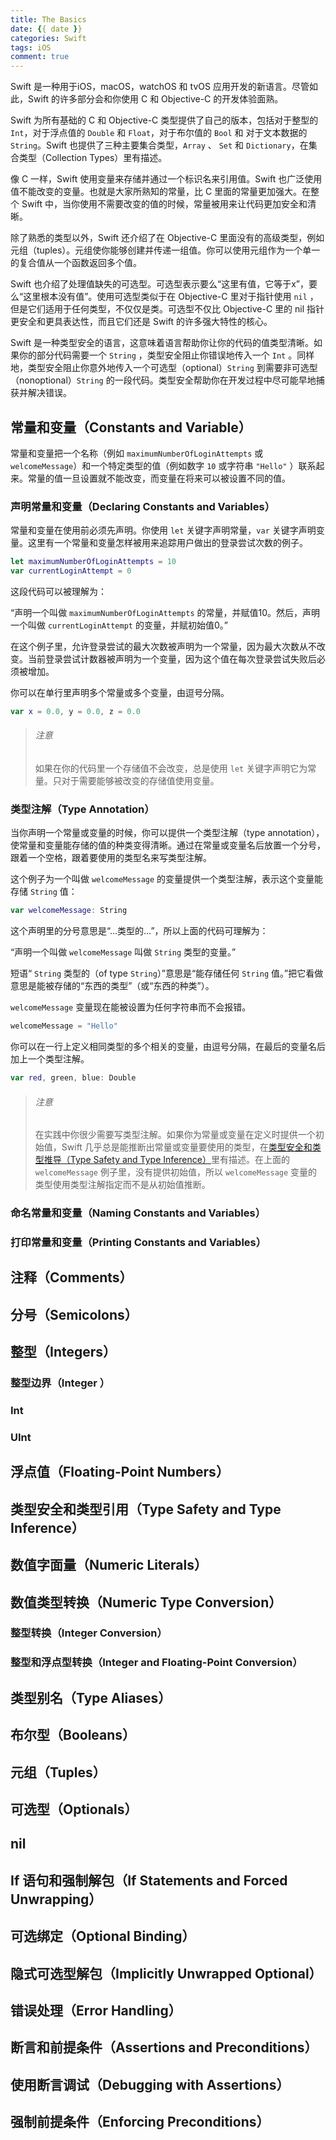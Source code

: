 ```yaml
---
title: The Basics
date: {{ date }}
categories: Swift
tags: iOS
comment: true
---
```

Swift 是一种用于iOS，macOS，watchOS 和 tvOS 应用开发的新语言。尽管如此，Swift 的许多部分会和你使用 C 和 Objective-C 的开发体验面熟。

Swift 为所有基础的 C 和 Objective-C 类型提供了自己的版本，包括对于整型的 `Int`，对于浮点值的 `Double` 和 `Float`，对于布尔值的 `Bool` 和 对于文本数据的 `String`。Swift 也提供了三种主要集合类型，`Array` 、 `Set` 和 `Dictionary`，在集合类型（Collection Types）里有描述。

像 C 一样，Swift 使用变量来存储并通过一个标识名来引用值。Swift 也广泛使用值不能改变的变量。也就是大家所熟知的常量，比 C 里面的常量更加强大。在整个 Swift 中，当你使用不需要改变的值的时候，常量被用来让代码更加安全和清晰。

除了熟悉的类型以外，Swift 还介绍了在 Objective-C 里面没有的高级类型，例如元组（tuples）。元组使你能够创建并传递一组值。你可以使用元组作为一个单一的复合值从一个函数返回多个值。

Swift 也介绍了处理值缺失的可选型。可选型表示要么“这里有值，它等于x”，要么“这里根本没有值”。使用可选型类似于在 Objective-C 里对于指针使用 `nil` ，但是它们适用于任何类型，不仅仅是类。可选型不仅比 Objective-C 里的 nil 指针更安全和更具表达性，而且它们还是 Swift 的许多强大特性的核心。

Swift 是一种类型安全的语言，这意味着语言帮助你让你的代码的值类型清晰。如果你的部分代码需要一个 `String` ，类型安全阻止你错误地传入一个 `Int` 。同样地，类型安全阻止你意外地传入一个可选型（optional）`String` 到需要非可选型（nonoptional）`String` 的一段代码。类型安全帮助你在开发过程中尽可能早地捕获并解决错误。

## 常量和变量（Constants and Variable）

常量和变量把一个名称（例如 `maximumNumberOfLoginAttempts` 或 `welcomeMessage`）和一个特定类型的值（例如数字 `10` 或字符串 `"Hello"` ）联系起来。常量的值一旦设置就不能改变，而变量在将来可以被设置不同的值。

### 声明常量和变量（Declaring Constants and Variables）

常量和变量在使用前必须先声明。你使用 `let` 关键字声明常量，`var` 关键字声明变量。这里有一个常量和变量怎样被用来追踪用户做出的登录尝试次数的例子。

```swift
let maximumNumberOfLoginAttempts = 10
var currentLoginAttempt = 0
```

这段代码可以被理解为：

“声明一个叫做 `maximumNumberOfLoginAttempts` 的常量，并赋值10。然后，声明一个叫做 `currentLoginAttempt` 的变量，并赋初始值0。”

在这个例子里，允许登录尝试的最大次数被声明为一个常量，因为最大次数从不改变。当前登录尝试计数器被声明为一个变量，因为这个值在每次登录尝试失败后必须被增加。

你可以在单行里声明多个常量或多个变量，由逗号分隔。

```swift
var x = 0.0, y = 0.0, z = 0.0
```

> ###### 注意
>
> 如果在你的代码里一个存储值不会改变，总是使用 `let` 关键字声明它为常量。只对于需要能够被改变的存储值使用变量。

### 类型注解（Type Annotation）

当你声明一个常量或变量的时候，你可以提供一个类型注解（type annotation），使常量和变量能存储的值的种类变得清晰。通过在常量或变量名后放置一个分号，跟着一个空格，跟着要使用的类型名来写类型注解。

这个例子为一个叫做 `welcomeMessage` 的变量提供一个类型注解，表示这个变量能存储 `String` 值：

```swift
var welcomeMessage: String
```

这个声明里的分号意思是“…类型的…”，所以上面的代码可理解为：

“声明一个叫做 `welcomeMessage` 叫做 `String` 类型的变量。”

短语“ `String` 类型的（of type `String`）”意思是“能存储任何 `String` 值。”把它看做意思是能被存储的“东西的类型”（或“东西的种类”）。

`welcomeMessage` 变量现在能被设置为任何字符串而不会报错。

```swift
welcomeMessage = "Hello"
```

你可以在一行上定义相同类型的多个相关的变量，由逗号分隔，在最后的变量名后加上一个类型注解。

```swift
var red, green, blue: Double
```

> ###### 注意
>
> 在实践中你很少需要写类型注解。如果你为常量或变量在定义时提供一个初始值，Swift 几乎总是能推断出常量或变量要使用的类型，在[类型安全和类型推导（Type Safety and Type Inference）]()里有描述。在上面的 `welcomeMessage` 例子里，没有提供初始值，所以 `welcomeMessage` 变量的类型使用类型注解指定而不是从初始值推断。

### 命名常量和变量（Naming Constants and Variables）

### 打印常量和变量（Printing Constants and Variables）

## 注释（Comments）

## 分号（Semicolons）

## 整型（Integers）

### 整型边界（Integer ）

### Int

### UInt

## 浮点值（Floating-Point Numbers）

## 类型安全和类型引用（Type Safety and Type Inference）

## 数值字面量（Numeric Literals）

## 数值类型转换（Numeric Type Conversion）

### 整型转换（Integer Conversion）

### 整型和浮点型转换（Integer and Floating-Point Conversion）

## 类型别名（Type Aliases）

## 布尔型（Booleans）

## 元组（Tuples）

## 可选型（Optionals）

## nil

## If 语句和强制解包（If Statements and Forced Unwrapping）

## 可选绑定（Optional Binding）

## 隐式可选型解包（Implicitly Unwrapped Optional）

## 错误处理（Error Handling）

## 断言和前提条件（Assertions and Preconditions）

## 使用断言调试（Debugging with Assertions）

## 强制前提条件（Enforcing Preconditions）
